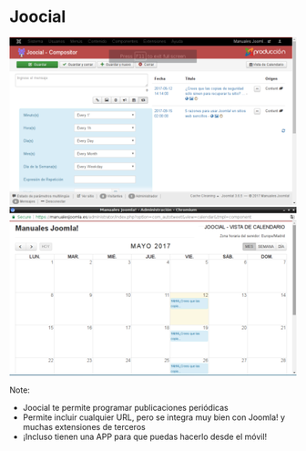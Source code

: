 # Joocial
<img class="fragment current-visible    " src="/images/joocial-compositor.png"/>
<img class="fragment" src="/images/joocial-calendario.png"/>

Note:
* Joocial te permite programar publicaciones periódicas
* Permite incluir cualquier URL, pero se integra muy bien con Joomla! y muchas extensiones de terceros
* ¡Incluso tienen una APP para que puedas hacerlo desde el móvil!